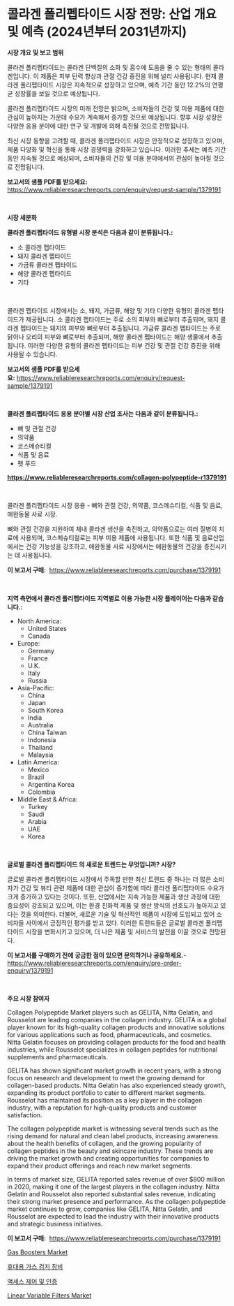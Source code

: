 <p><h1>콜라겐 폴리펩타이드 시장 전망: 산업 개요 및 예측 (2024년부터 2031년까지)</h1></p><p><strong>시장 개요 및 보고 범위</strong></p>
<p><p>콜라겐 폴리펩타이드는 콜라겐 단백질의 소화 및 흡수에 도움을 줄 수 있는 형태의 콜라겐입니다. 이 제품은 피부 탄력 향상과 관절 건강 증진을 위해 널리 사용됩니다. 현재 콜라겐 폴리펩타이드 시장은 지속적으로 성장하고 있으며, 예측 기간 동안 12.2%의 연평균 성장률을 보일 것으로 예상됩니다.</p><p>콜라겐 폴리펩타이드 시장의 미래 전망은 밝으며, 소비자들의 건강 및 미용 제품에 대한 관심이 높아지는 가운데 수요가 계속해서 증가할 것으로 예상됩니다. 향후 시장 성장은 다양한 응용 분야에 대한 연구 및 개발에 의해 촉진될 것으로 전망됩니다.</p><p>최신 시장 동향을 고려할 때, 콜라겐 폴리펩타이드 시장은 안정적으로 성장하고 있으며, 제품 다양화 및 혁신을 통해 시장 경쟁력을 강화하고 있습니다. 이러한 추세는 예측 기간 동안 지속될 것으로 예상되며, 소비자들의 건강 및 미용 분야에서의 관심이 높아질 것으로 전망됩니다.</p></p>
<p><strong>보고서의 샘플 PDF를 받으세요:</strong> <a href="https://www.reliableresearchreports.com/enquiry/request-sample/1379191">https://www.reliableresearchreports.com/enquiry/request-sample/1379191</a></p>
<p>&nbsp;</p>
<p><strong>시장 세분화</strong></p>
<p><strong>콜라겐 폴리펩타이드 유형별 시장 분석은 다음과 같이 분류됩니다.:</strong></p>
<p><ul><li>소 콜라겐 펩타이드</li><li>돼지 콜라겐 펩타이드</li><li>가금류 콜라겐 펩타이드</li><li>해양 콜라겐 펩타이드</li><li>기타</li></ul></p>
<p>&nbsp;</p>
<p><p>콜라겐 펩타이드 시장에서는 소, 돼지, 가금류, 해양 및 기타 다양한 유형의 콜라겐 펩타이드가 제공됩니다. 소 콜라겐 펩타이드는 주로 소의 피부와 뼈로부터 추출되며, 돼지 콜라겐 펩타이드는 돼지의 피부와 뼈로부터 추출됩니다. 가금류 콜라겐 펩타이드는 주로 닭이나 오리의 피부와 뼈로부터 추출되며, 해양 콜라겐 펩타이드는 해양 생물에서 추출됩니다. 이러한 다양한 유형의 콜라겐 펩타이드는 피부 건강 및 관절 건강 증진을 위해 사용될 수 있습니다.</p></p>
<p><strong>보고서의 샘플 PDF를 받으세요:</strong>&nbsp;<a href="https://www.reliableresearchreports.com/enquiry/request-sample/1379191">https://www.reliableresearchreports.com/enquiry/request-sample/1379191</a></p>
<p>&nbsp;</p>
<p><strong> 콜라겐 폴리펩타이드 응용 분야별 시장 산업 조사는 다음과 같이 분류됩니다.:</strong></p>
<p><ul><li>뼈 및 관절 건강</li><li>의약품</li><li>코스메슈티컬</li><li>식품 및 음료</li><li>펫 푸드</li></ul></p>
<p><strong><a href="https://www.reliableresearchreports.com/collagen-polypeptide-r1379191">https://www.reliableresearchreports.com/collagen-polypeptide-r1379191</a></strong></p>
<p>&nbsp;</p>
<p><p>콜라겐 폴리펩타이드 시장 응용 - 뼈와 관절 건강, 의약품, 코스메슈티컬, 식품 및 음료, 애완동물 사료 시장. </p><p>뼈와 관절 건강을 지원하여 체내 콜라겐 생산을 촉진하고, 의약품으로는 여러 질병의 치료에 사용되며, 코스메슈티컬로는 피부 미용 제품에 사용됩니다. 또한 식품 및 음료산업에서는 건강 기능성을 강조하고, 애완동물 사료 시장에서는 애완동물의 건강을 증진시키는 데 사용됩니다.</p></p>
<p><strong>이 보고서 구매:</strong>&nbsp; <a href="https://www.reliableresearchreports.com/purchase/1379191">https://www.reliableresearchreports.com/purchase/1379191</a></p>
<p>&nbsp;</p>
<p><strong>지역 측면에서 콜라겐 폴리펩타이드 지역별로 이용 가능한 시장 플레이어는 다음과 같습니다.:</strong></p>
<p><ul>
    <li>
        North America:
        <ul>
            <li>United States</li>
            <li>Canada</li>
        </ul>
    </li>
    <li>
        Europe:
        <ul>
            <li>Germany</li>
            <li>France</li>
            <li>U.K.</li>
            <li>Italy</li>
            <li>Russia</li>
        </ul>
    </li>
    <li>
        Asia-Pacific:
        <ul>
            <li>China</li>
            <li>Japan</li>
            <li>South Korea</li>
            <li>India</li>
            <li>Australia</li>
            <li>China Taiwan</li>
            <li>Indonesia</li>
            <li>Thailand</li>
            <li>Malaysia</li>
        </ul>
    </li>
    <li>
        Latin America:
        <ul>
            <li>Mexico</li>
            <li>Brazil</li>
            <li>Argentina Korea</li>
            <li>Colombia</li>
        </ul>
    </li>
    <li>
        Middle East & Africa:
        <ul>
            <li>Turkey</li>
            <li>Saudi</li>
            <li>Arabia</li>
            <li>UAE</li>
            <li>Korea</li>
        </ul>
    </li>
    </ul></p>
<p>&nbsp;</p>
<p><strong>글로벌 콜라겐 폴리펩타이드 의 새로운 트렌드는 무엇입니까? 시장?</strong></p>
<p><p>글로벌 콜라겐 폴리펩타이드 시장에서 주목할 만한 최신 트렌드 중 하나는 더 많은 소비자가 건강 및 뷰티 관련 제품에 대한 관심이 증가함에 따라 콜라겐 폴리펩타이드 수요가 크게 증가하고 있다는 것이다. 또한, 산업에서는 지속 가능한 제품과 생산 과정에 대한 중요성이 강조되고 있으며, 이는 환경 친화적 제품 및 생산 방식의 선호도가 높아지고 있다는 것을 의미한다. 더불어, 새로운 기술 및 혁신적인 제품이 시장에 도입되고 있어 소비자들 사이에서 긍정적인 평가를 받고 있다. 이러한 트렌드들은 글로벌 콜라겐 폴리펩타이드 시장을 변화시키고 있으며, 더 나은 제품 및 서비스의 발전을 이끌 것으로 전망된다.</p></p>
<p><strong>이 보고서를 구매하기 전에 궁금한 점이 있으면 문의하거나 공유하세요.</strong>- <a href="https://www.reliableresearchreports.com/enquiry/pre-order-enquiry/1379191">https://www.reliableresearchreports.com/enquiry/pre-order-enquiry/1379191</a></p>
<p>&nbsp;</p>
<p><strong>주요 시장 참여자</strong></p>
<p><p>Collagen Polypeptide Market players such as GELITA, Nitta Gelatin, and Rousselot are leading companies in the collagen industry. GELITA is a global player known for its high-quality collagen products and innovative solutions for various applications such as food, pharmaceuticals, and cosmetics. Nitta Gelatin focuses on providing collagen products for the food and health industries, while Rousselot specializes in collagen peptides for nutritional supplements and pharmaceuticals.</p><p>GELITA has shown significant market growth in recent years, with a strong focus on research and development to meet the growing demand for collagen-based products. Nitta Gelatin has also experienced steady growth, expanding its product portfolio to cater to different market segments. Rousselot has maintained its position as a key player in the collagen industry, with a reputation for high-quality products and customer satisfaction.</p><p>The collagen polypeptide market is witnessing several trends such as the rising demand for natural and clean label products, increasing awareness about the health benefits of collagen, and the growing popularity of collagen peptides in the beauty and skincare industry. These trends are driving the market growth and creating opportunities for companies to expand their product offerings and reach new market segments.</p><p>In terms of market size, GELITA reported sales revenue of over $800 million in 2020, making it one of the largest players in the collagen industry. Nitta Gelatin and Rousselot also reported substantial sales revenue, indicating their strong market presence and performance. As the collagen polypeptide market continues to grow, companies like GELITA, Nitta Gelatin, and Rousselot are expected to lead the industry with their innovative products and strategic business initiatives.</p></p>
<p><strong>이 보고서 구매:</strong>&nbsp;&nbsp;<a href="https://www.reliableresearchreports.com/purchase/1379191">https://www.reliableresearchreports.com/purchase/1379191</a></p>
<p><p><a href="https://github.com/gdfhhhj/Market-Research-Report-List-4/blob/main/gas-boosters-market.md">Gas Boosters Market</a></p><p><a href="https://medium.com/@tomienow676/%ED%9C%B4%EB%8C%80%EC%9A%A9-%EA%B0%80%EC%8A%A4-%ED%83%90%EC%A7%80-%EC%9E%A5%EB%B9%84-%EC%8B%9C%EC%9E%A5-%EA%B7%9C%EB%AA%A8-%EB%B0%8F-%EC%8B%9C%EC%9E%A5-%EB%8F%99%ED%96%A5-%EC%99%84%EC%A0%84%ED%95%9C-%EC%82%B0%EC%97%85-%EA%B0%9C%EC%9A%94-2024%EB%85%84%EB%B6%80%ED%84%B0-2031%EB%85%84%EA%B9%8C%EC%A7%80-76fa19b8d0af">휴대용 가스 검지 장비</a></p><p><a href="https://medium.com/@gummibear5656757/%EC%95%A1%EC%84%B8%EC%8A%A4-%EC%A0%9C%EC%96%B4-%EB%B0%8F-%EC%9D%B8%EC%A6%9D-%EC%8B%9C%EC%9E%A5-%EC%8B%9C%EC%9E%A5-%EC%A0%90%EC%9C%A0%EC%9C%A8-%EC%8B%9C%EC%9E%A5-%EB%8F%99%ED%96%A5-%EB%B0%8F-%EB%AF%B8%EB%9E%98-%EC%84%B1%EC%9E%A5-%ED%83%90%EC%83%89-29f70cf56520">액세스 제어 및 인증</a></p><p><a href="https://github.com/RichRobinson5/Market-Research-Report-List-4/blob/main/linear-variable-filters-market.md">Linear Variable Filters Market</a></p></p>